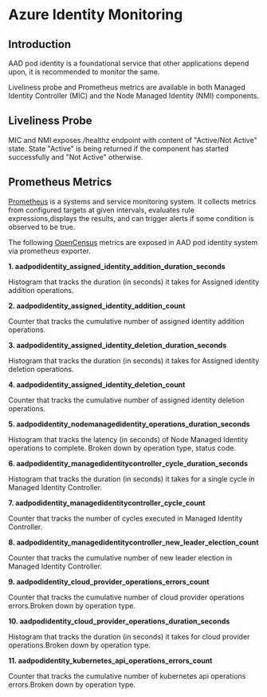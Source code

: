 # Azure Identity Monitoring  

## Introduction  

AAD pod identity is a foundational service that other applications depend upon, it is recommended to monitor the same.

Liveliness probe and Prometheus metrics are available in both Managed Identity Controller (MIC) and the Node Managed Identity (NMI) components.
  
## Liveliness Probe

MIC and NMI exposes /healthz endpoint with content of "Active/Not Active" state.
State "Active" is being returned if the component has started successfully and "Not Active" otherwise.  

## Prometheus Metrics 

[Prometheus](https://github.com/prometheus/prometheus) is a systems and service monitoring system. It collects metrics from configured targets at given intervals, evaluates rule expressions,displays the results, and can trigger alerts if some condition is observed to be true.

The following [OpenCensus](https://opencensus.io/) metrics are exposed in AAD pod identity system via prometheus exporter.  

**1. aadpodidentity_assigned_identity_addition_duration_seconds**

Histogram that tracks the duration (in seconds) it takes for Assigned identity addition operations.

**2. aadpodidentity_assigned_identity_addition_count**

Counter that tracks the cumulative number of assigned identity addition operations.

**3. aadpodidentity_assigned_identity_deletion_duration_seconds**

Histogram that tracks the duration (in seconds) it takes for Assigned identity deletion operations.

**4. aadpodidentity_assigned_identity_deletion_count**

Counter that tracks the cumulative number of assigned identity deletion operations.

**5. aadpodidentity_nodemanagedidentity_operations_duration_seconds**

Histogram that tracks the latency (in seconds) of Node Managed Identity operations to complete. Broken down by operation type, status code.

**6. aadpodidentity_managedidentitycontroller_cycle_duration_seconds**

Histogram that tracks the duration (in seconds) it takes for a single cycle in Managed Identity Controller.

**7. aadpodidentity_managedidentitycontroller_cycle_count**

Counter that tracks the number of cycles executed in Managed Identity Controller.

**8. aadpodidentity_managedidentitycontroller_new_leader_election_count**

Counter that tracks the cumulative number of new leader election in Managed Identity Controller.

**9. aadpodidentity_cloud_provider_operations_errors_count**

Counter that tracks the cumulative number of cloud provider operations errors.Broken down by operation type.

**10. aadpodidentity_cloud_provider_operations_duration_seconds**

Histogram that tracks the duration (in seconds) it takes for cloud provider operations.Broken down by operation type.

**11. aadpodidentity_kubernetes_api_operations_errors_count**

Counter that tracks the cumulative number of kubernetes api operations errors.Broken down by operation type.